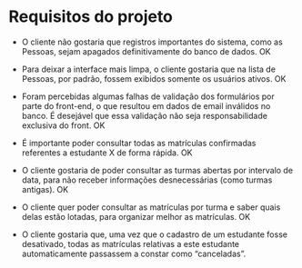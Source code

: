 # Requisitos do projeto

- O cliente não gostaria que registros importantes do sistema, como as Pessoas, sejam apagados definitivamente do banco de dados. OK

- Para deixar a interface mais limpa, o cliente gostaria que na lista de Pessoas, por padrão, fossem exibidos somente os usuários ativos. OK

- Foram percebidas algumas falhas de validação dos formulários por parte do front-end, o que resultou em dados de email inválidos no banco. É desejável que essa validação não seja responsabilidade exclusiva do front. OK

- É importante poder consultar todas as matrículas confirmadas referentes a estudante X de forma rápida. OK

- O cliente gostaria de poder consultar as turmas abertas por intervalo de data, para não receber informações desnecessárias (como turmas antigas). OK

- O cliente quer poder consultar as matrículas por turma e saber quais delas estão lotadas, para organizar melhor as matrículas. OK

- O cliente gostaria que, uma vez que o cadastro de um estudante fosse desativado, todas as matrículas relativas a este estudante automaticamente passassem a constar como “canceladas”.
